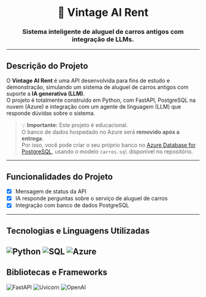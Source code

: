 <h1 align="center">🚗 Vintage AI Rent</h1>

<h3 align="center">Sistema inteligente de aluguel de carros antigos com integração de LLMs.</h3>

---

## Descrição do Projeto

O **Vintage AI Rent** é uma API desenvolvida para fins de estudo e demonstração, simulando um sistema de aluguel de carros antigos com suporte a **IA generativa (LLM)**.  
O projeto é totalmente construído em Python, com FastAPI, PostgreSQL na nuvem (Azure) e integração com um agente de linguagem (LLM) que responde dúvidas sobre o sistema.

> 💡 **Importante:** Este projeto é educacional.  
O banco de dados hospedado no Azure será **removido após a entrega**.  
Por isso, você pode criar o seu próprio banco no [Azure Database for PostgreSQL](https://portal.azure.com), usando o modelo `carros.sql` disponível no repositório.

---

## Funcionalidades do Projeto

- [x] Mensagem de status da API  
- [x] IA responde perguntas sobre o serviço de aluguel de carros  
- [x] Integração com banco de dados PostgreSQL 

---

## Tecnologias e Linguagens Utilizadas

![Python](https://img.shields.io/badge/Python-3.11-blue?logo=python&logoColor=white)
![SQL](https://img.shields.io/badge/SQL-PostgreSQL-336791?logo=postgresql&logoColor=white)
![Azure](https://img.shields.io/badge/Azure-Cloud-0078D4?logo=microsoftazure&logoColor=white)
---

## Bibliotecas e Frameworks

![FastAPI](https://img.shields.io/badge/FastAPI-API-blue?logo=fastapi&logoColor=white)
![Uvicorn](https://img.shields.io/badge/Uvicorn-ASGI-blue?logo=uvicorn)
![OpenAI](https://img.shields.io/badge/OpenAI-LLM-blue?logo=openai)
